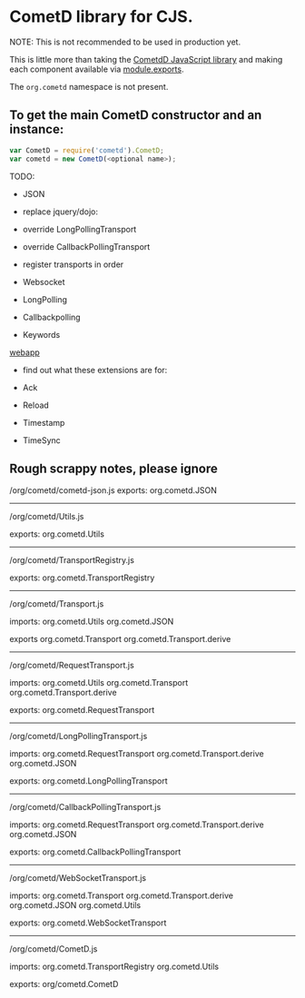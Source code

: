# CometD library for CJS.

NOTE: This is not recommended to be used in production yet.

This is little more than taking the [CometdD JavaScript library](https://github.com/cometd/cometd) and making each component available via [module.exports](http://nodejs.org/docs/latest/api/modules.html#modules_module_exports).

The `org.cometd` namespace is not present.

## To get the main CometD constructor and an instance:

```javascript
var CometD = require('cometd').CometD;
var cometd = new CometD(<optional name>);
```

TODO:
- JSON
- replace jquery/dojo:
 - override LongPollingTransport
 - override CallbackPollingTransport
 - register transports in order
  - Websocket
  - LongPolling
  - Callbackpolling

- Keywords

[webapp](https://github.com/cometd/cometd/tree/master/cometd-javascript/common/src/main/webapp/org/cometd)
- find out what these extensions are for:

 - Ack
 - Reload
 - Timestamp
 - TimeSync


## Rough scrappy notes, please ignore

/org/cometd/cometd-json.js
exports:
org.cometd.JSON

--------------------------
/org/cometd/Utils.js

exports:
org.cometd.Utils

--------------------------
/org/cometd/TransportRegistry.js

exports:
org.cometd.TransportRegistry

--------------------------
/org/cometd/Transport.js

imports:
org.cometd.Utils
org.cometd.JSON

exports
org.cometd.Transport
org.cometd.Transport.derive

--------------------------
/org/cometd/RequestTransport.js

imports:
org.cometd.Utils
org.cometd.Transport
org.cometd.Transport.derive

exports:
org.cometd.RequestTransport

--------------------------
/org/cometd/LongPollingTransport.js

imports:
org.cometd.RequestTransport
org.cometd.Transport.derive
org.cometd.JSON

exports:
org.cometd.LongPollingTransport

--------------------------
/org/cometd/CallbackPollingTransport.js

imports:
org.cometd.RequestTransport
org.cometd.Transport.derive
org.cometd.JSON

exports:
org.cometd.CallbackPollingTransport

--------------------------
/org/cometd/WebSocketTransport.js

imports:
org.cometd.Transport
org.cometd.Transport.derive
org.cometd.JSON
org.cometd.Utils

exports:
org.cometd.WebSocketTransport


--------------------------
/org/cometd/CometD.js

imports:
org.cometd.TransportRegistry
org.cometd.Utils

exports:
org/cometd.CometD
